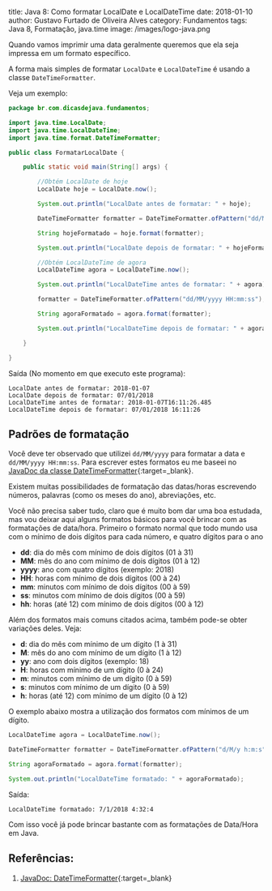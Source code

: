 title: Java 8: Como formatar LocalDate e LocalDateTime
date: 2018-01-10
author: Gustavo Furtado de Oliveira Alves
category: Fundamentos
tags: Java 8, Formatação, java.time
image: /images/logo-java.png

Quando vamos imprimir uma data geralmente queremos que ela seja impressa em um formato específico.

A forma mais simples de formatar ```LocalDate``` e ```LocalDateTime``` é usando a classe ```DateTimeFormatter```.

Veja um exemplo:

```java
package br.com.dicasdejava.fundamentos;

import java.time.LocalDate;
import java.time.LocalDateTime;
import java.time.format.DateTimeFormatter;

public class FormatarLocalDate {

    public static void main(String[] args) {

        //Obtém LocalDate de hoje
        LocalDate hoje = LocalDate.now();

        System.out.println("LocalDate antes de formatar: " + hoje);

        DateTimeFormatter formatter = DateTimeFormatter.ofPattern("dd/MM/yyyy");

        String hojeFormatado = hoje.format(formatter);

        System.out.println("LocalDate depois de formatar: " + hojeFormatado);

        //Obtém LocalDateTime de agora
        LocalDateTime agora = LocalDateTime.now();

        System.out.println("LocalDateTime antes de formatar: " + agora);

        formatter = DateTimeFormatter.ofPattern("dd/MM/yyyy HH:mm:ss");

        String agoraFormatado = agora.format(formatter);

        System.out.println("LocalDateTime depois de formatar: " + agoraFormatado);

    }

}
```

Saída (No momento em que executo este programa):

```
LocalDate antes de formatar: 2018-01-07
LocalDate depois de formatar: 07/01/2018
LocalDateTime antes de formatar: 2018-01-07T16:11:26.485
LocalDateTime depois de formatar: 07/01/2018 16:11:26
```

## Padrões de formatação

Você deve ter observado que utilizei ```dd/MM/yyyy``` para formatar a data e
```dd/MM/yyyy HH:mm:ss```.
Para escrever estes formatos eu me baseei no
[JavaDoc da classe DateTimeFormatter](https://docs.oracle.com/javase/8/docs/api/java/time/format/DateTimeFormatter.html){:target=\_blank}.

Existem muitas possibilidades de formatação das datas/horas
escrevendo números, palavras (como os meses do ano), abreviações, etc.

Você não precisa saber tudo, claro que é muito bom dar uma boa estudada,
mas vou deixar aqui alguns formatos básicos para você brincar com as formatações de data/hora.
Primeiro o formato normal que todo mundo usa com o mínimo de dois dígitos para cada número,
e quatro dígitos para o ano

- **dd**: dia do mês com mínimo de dois dígitos (01 à 31)
- **MM**: mês do ano com mínimo de dois dígitos (01 à 12)
- **yyyy**: ano com quatro dígitos (exemplo: 2018)
- **HH**: horas com mínimo de dois dígitos (00 à 24)
- **mm**: minutos com mínimo de dois dígitos (00 à 59)
- **ss**: minutos com mínimo de dois dígitos (00 à 59)
- **hh**: horas (até 12) com mínimo de dois dígitos (00 à 12)

Além dos formatos mais comuns citados acima, também pode-se obter variações deles.
Veja:

- **d**: dia do mês com mínimo de um dígito (1 à 31)
- **M**: mês do ano com mínimo de um dígito (1 à 12)
- **yy**: ano com dois dígitos (exemplo: 18)
- **H**: horas com mínimo de um dígito (0 à 24)
- **m**: minutos com mínimo de um dígito (0 à 59)
- **s**: minutos com mínimo de um dígito (0 à 59)
- **h**: horas (até 12) com mínimo de um dígito (0 à 12)

O exemplo abaixo mostra a utilização dos formatos com mínimos de um dígito.

```java
LocalDateTime agora = LocalDateTime.now();

DateTimeFormatter formatter = DateTimeFormatter.ofPattern("d/M/y h:m:s");

String agoraFormatado = agora.format(formatter);

System.out.println("LocalDateTime formatado: " + agoraFormatado);
```

Saída:

```
LocalDateTime formatado: 7/1/2018 4:32:4
```

Com isso você já pode brincar bastante com as formatações de Data/Hora em Java.

## Referências:

1. [JavaDoc: DateTimeFormatter](https://docs.oracle.com/javase/8/docs/api/java/time/format/DateTimeFormatter.html){:target=\_blank}
